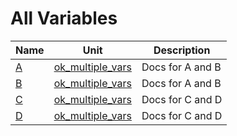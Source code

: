 # All Variables


| Name | Unit | Description |
|---|---|---|
| [A](ok_multiple_vars.md#A) | [ok_multiple_vars](ok_multiple_vars.md) | Docs for A and B |
| [B](ok_multiple_vars.md#B) | [ok_multiple_vars](ok_multiple_vars.md) | Docs for A and B |
| [C](ok_multiple_vars.md#C) | [ok_multiple_vars](ok_multiple_vars.md) | Docs for C and D |
| [D](ok_multiple_vars.md#D) | [ok_multiple_vars](ok_multiple_vars.md) | Docs for C and D |
